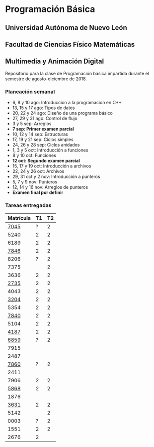 # Programación Básica

## Universidad Autónoma de Nuevo León
## Facultad de Ciencias Físico Matemáticas
## Multimedia y Animación Digital

Repositorio para la clase de Programación básica impartida durante el semestre de agosto-diciembre de 2018.

### Planeación semanal

* 6, 8 y 10 ago: Introduccion a la programacion en C++
* 13, 15 y 17 ago: Tipos de datos
* 20, 22 y 24 ago: Diseño de una programa básico
* 27, 29 y 31 ago: Control de flujo
* 3 y 5 sep: Arreglos
* **7 sep: Primer examen parcial**
* 10, 12 y 14 sep: Estructuras
* 17, 19 y 21 sep: Ciclos simples
* 24, 26 y 28 sep: Ciclos anidados
* 1, 3 y 5 oct: Introducción a funciones
* 8 y 10 oct: Funciones
* **12 oct: Segundo examen parcial**
* 15, 17 y 19 oct: Introducción a archivos
* 22, 24 y 26 oct: Archivos
* 29, 31 oct y 2 nov: Introducción a punteros
* 5, 7 y 9 nov: Punteros
* 12, 14 y 16 nov: Arreglos de punteros
* **Examen final por definir**


### Tareas entregadas

Matrícula | T1 | T2 
--- | --- | --- 
[7045](https://github.com/Geekerxd/repositorio-de-gonzalo) | ? | 2 
[5240](https://github.com/gerardobecerra1/prograbasica2do.) | 2 | 2 
6189 | 2 | 2 
[7846](https://github.com/DonatoCalvillo/prograbasica) | 2 | 2 
8206 | ? | 2 
7375 |  | 2 
3636 | 2 | 2 
[2735](https://github.com/JMCorreaGzz/Progra-Basica) | 2 | 2 
4043 | 2 | 2 
[3204](https://github.com/DanielGarciaMazatan/Repositorio) | 2 | 2 
5354 | 2 | 2 
[7840](https://github.com/Rome1317/Programacion-Basica) | 2 | 2 
5104 | 2 | 2 
[4187](https://github.com/AlbertoHV23/1814187) | 2 | 2 
[6859](https://github.com/AldoIbarra/PBRepositorio1736859.git) | ? | 2 
7915 |  |  
2487 |  |  
[7860](https://github.com/Angel03paredes/Programacion-basica.git) | ? | 2 
2411 |  |  
7906 | 2 | 2 
[5868](https://github.com/AlnOsvaldo/PB-1795868) | 2 | 2 
1876 |  |  
[3631](https://github.com/Diego1803631/Tarea-2) | 2 | 2 
5142 |  | 2 
0003 | ? | 2 
1551 | 2 | 2 
2676 | 2 |  